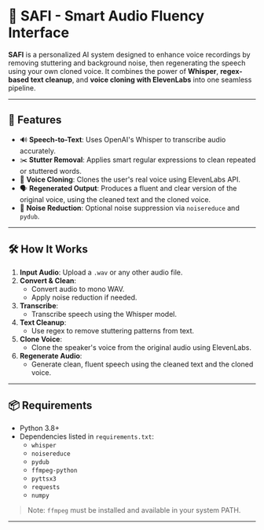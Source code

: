 # 🧠 SAFI - Smart Audio Fluency Interface

**SAFI** is a personalized AI system designed to enhance voice recordings by removing stuttering and background noise, then regenerating the speech using your own cloned voice. It combines the power of **Whisper**, **regex-based text cleanup**, and **voice cloning with ElevenLabs** into one seamless pipeline.

---

## 🎯 Features

- 🔊 **Speech-to-Text**: Uses OpenAI's Whisper to transcribe audio accurately.
- ✂️ **Stutter Removal**: Applies smart regular expressions to clean repeated or stuttered words.
- 🔁 **Voice Cloning**: Clones the user's real voice using ElevenLabs API.
- 🗣️ **Regenerated Output**: Produces a fluent and clear version of the original voice, using the cleaned text and the cloned voice.
- 🔕 **Noise Reduction**: Optional noise suppression via `noisereduce` and `pydub`.

---

## 🛠️ How It Works

1. **Input Audio**: Upload a `.wav` or any other audio file.
2. **Convert & Clean**:
   - Convert audio to mono WAV.
   - Apply noise reduction if needed.
3. **Transcribe**:
   - Transcribe speech using the Whisper model.
4. **Text Cleanup**:
   - Use regex to remove stuttering patterns from text.
5. **Clone Voice**:
   - Clone the speaker's voice from the original audio using ElevenLabs.
6. **Regenerate Audio**:
   - Generate clean, fluent speech using the cleaned text and the cloned voice.

---

## 📦 Requirements

- Python 3.8+
- Dependencies listed in `requirements.txt`:
  - `whisper`
  - `noisereduce`
  - `pydub`
  - `ffmpeg-python`
  - `pyttsx3`
  - `requests`
  - `numpy`

> Note: `ffmpeg` must be installed and available in your system PATH.

---

